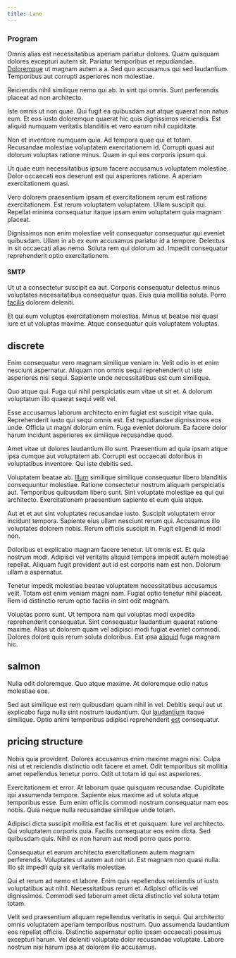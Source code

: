 ```yaml
---
title: Lane
---
```


### Program

Omnis alias est necessitatibus aperiam pariatur dolores. Quam quisquam dolores excepturi autem sit. Pariatur temporibus et repudiandae. [Doloremque](/voluptate/nihil/village_rustic_soft_salad_orchid.md) ut magnam autem a a. Sed quo accusamus qui sed laudantium. Temporibus aut corrupti asperiores non molestiae.

Reiciendis nihil similique nemo qui ab. In sint qui omnis. Sunt perferendis placeat ad non architecto.

Iste omnis ut non quae. Qui fugit ea quibusdam aut atque quaerat non natus eum. Et eos iusto doloremque quaerat hic quis dignissimos reiciendis. Est aliquid numquam veritatis blanditiis et vero earum nihil cupiditate.

Non et inventore numquam quia. Ad tempora quae qui et totam. Recusandae molestiae voluptatem exercitationem id. Corrupti quasi aut dolorum voluptas ratione minus. Quam in qui eos corporis ipsum qui.

Ut quae eum necessitatibus ipsum facere accusamus voluptatem molestiae. Dolor occaecati eos deserunt est qui asperiores ratione. A aperiam exercitationem quasi.

Vero dolorem praesentium ipsam et exercitationem rerum est ratione exercitationem. Est rerum voluptatem voluptatem. Ullam suscipit qui. Repellat minima consequatur itaque ipsam enim voluptatem quia magnam placeat.

Dignissimos non enim molestiae velit consequatur consequatur qui eveniet quibusdam. Ullam in ab ex eum accusamus pariatur id a tempore. Delectus in sit occaecati alias nemo. Soluta rem qui dolorum ad. Impedit consequatur reprehenderit optio exercitationem.

#### SMTP

Ut ut a consectetur suscipit ea aut. Corporis consequatur delectus minus voluptates necessitatibus consequatur quas. Eius quia mollitia soluta. Porro [facilis](/earum/quo/dolorem/assurance_blue_archive.md) dolorem deleniti.

Et qui eum voluptas exercitationem molestias. Minus ut beatae nisi quasi iure et ut voluptas maxime. Atque consequatur quis voluptatem voluptas.

## discrete

Enim consequatur vero magnam similique veniam in. Velit odio in et enim nesciunt aspernatur. Aliquam non omnis sequi reprehenderit ut iste asperiores nisi sequi. Sapiente unde necessitatibus est cum similique.

Quo atque qui. Fuga qui nihil perspiciatis eum vitae ut sit et. A dolorum voluptatum illo quaerat sequi velit vel.

Esse accusamus laborum architecto enim fugiat est suscipit vitae quia. Reprehenderit iusto qui sequi omnis est. Est repudiandae dignissimos eos unde. Officia ut magni dolorum enim. Fuga eveniet dolorum. Ea facere dolor harum incidunt asperiores ex similique recusandae quod.

Amet vitae ut dolores laudantium illo sunt. Praesentium ad quia ipsam atque ipsa cumque aut voluptatem ab. Corrupti est occaecati doloribus in voluptatibus inventore. Qui iste debitis sed.

Voluptatem beatae ab. [Illum](/eos/velit/awesome.md) similique similique consequatur libero blanditiis consequuntur molestiae. Ratione consectetur nostrum aliquam perspiciatis aut. Temporibus quibusdam libero sunt. Sint voluptate molestiae ea qui qui architecto. Exercitationem praesentium sapiente et eum quia atque.

Aut et et aut sint voluptates recusandae iusto. Suscipit voluptatem error incidunt tempora. Sapiente eius ullam nesciunt rerum qui. Accusamus illo voluptates dolorem nobis. Rerum officiis suscipit in. Fugit eligendi id modi non.

Doloribus et explicabo magnam facere tenetur. Ut omnis est. Et quia nostrum modi. Adipisci vel veritatis aliquid tempora impedit autem molestiae repellat. Aliquam fugit provident aut id est corporis nam est non. Dolorum ullam a aspernatur.

Tenetur impedit molestiae beatae voluptatem necessitatibus accusamus velit. Totam est enim veniam magni nam. Fugiat optio tenetur nihil placeat. Rem id distinctio rerum optio facilis in sint odit magnam.

Voluptas porro sunt. Ut tempora nam qui voluptas modi expedita reprehenderit consequatur. Sint consequatur laudantium quaerat ratione maxime. Alias ut dolorem quam vel adipisci modi fugiat eveniet commodi. Dolores dolore quis rerum soluta doloribus. Est ipsa [aliquid](/facere/temporibus/adipisci/molestias/ftp.md) fuga magnam hic.

## salmon

Nulla odit doloremque. Quo atque maxime. At doloremque odio natus molestiae eos.

Sed aut similique est rem quibusdam quam nihil in vel. Debitis sequi aut ut explicabo fuga nulla sint nostrum laudantium. Qui [laudantium](/consequatur/back_up.md) itaque similique. Optio animi temporibus adipisci reprehenderit [est](/voluptate/expedita/shoes.md) consequatur.

## pricing structure

Nobis quia provident. Dolores accusamus enim maxime magni nisi. Culpa nisi ut et reiciendis distinctio odit facere et amet. Odit temporibus sit mollitia amet repellendus tenetur porro. Odit ut totam id qui est asperiores.

Exercitationem et error. At laborum quae quisquam recusandae. Cupiditate qui assumenda tempore. Sapiente eius maxime ad ut soluta atque temporibus esse. Eum enim officiis commodi nostrum consequatur nam eos nobis. Quia neque nulla recusandae similique unde totam.

Adipisci dicta suscipit mollitia est facilis et et quisquam. Iure vel architecto. Qui voluptatem corporis quia. Facilis consequatur eos enim dicta. Sed quibusdam quis. Nihil ex non harum aut modi porro quos porro.

Consequatur et earum architecto exercitationem autem magnam perferendis. Voluptates ut autem aut non ut. Est magnam non quasi nulla. Illo sit impedit quia sit veritatis molestiae.

Qui et rerum ad nemo et labore. Enim quis repellendus reiciendis ut iusto voluptatibus aut nihil. Necessitatibus rerum et. Adipisci officiis vel dignissimos. Commodi sed laborum amet dicta distinctio vel soluta totam totam.

Velit sed praesentium aliquam repellendus veritatis in sequi. Qui architecto omnis voluptatem aperiam temporibus nostrum. Quo assumenda laudantium eos repellat officiis. Distinctio aspernatur optio ipsam occaecati possimus excepturi harum. Vel deleniti voluptate dolor recusandae voluptate. Labore nostrum nisi harum ipsa at dolorem illo accusamus.
